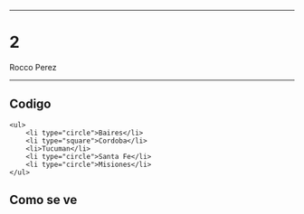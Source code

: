 
---

# 2

Rocco Perez

---

## Codigo

```
<ul>
    <li type="circle">Baires</li>
    <li type="square">Cordoba</li>
    <li>Tucuman</li>
    <li type="circle">Santa Fe</li>
    <li type="circle">Misiones</li>
</ul>
```

## Como se ve


